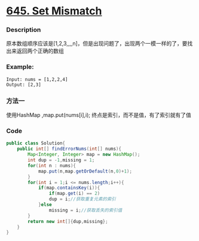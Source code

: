 # [645. Set Mismatch](https://leetcode.com/problems/set-mismatch/description/)


### Description

原本数组顺序应该是[1,2,3,,,,n]，但是出现问题了，出现两个一模一样的了，要找出来返回两个正确的数组

### Example:

    Input: nums = [1,2,2,4]
    Output: [2,3]

### 方法一
 使用HashMap ,map.put(nums[i],i);
终点是索引，而不是值，有了索引就有了值

### Code
 
```java
public class Solution{
    public int[] findErrorNums(int[] nums){
        Map<Integer, Integer> map = new HashMap();
        int dup = -1,missing = 1;
        for(int n : nums){
            map.put(n,map.getOrDefault(n,0)+1);
        }
        for(int i = 1;i <= nums.length;i++){
            if(map.containsKey(i)){
                if(map.get(i) == 2)
                dup = i;//获取重复元素的索引
            }else
                missing = i;//获取丢失的索引值
        }
        return new int[]{dup,missing};
    }
}

```

